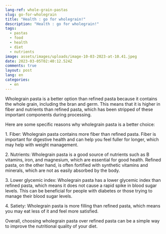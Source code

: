 ```yaml
---
lang-ref: whole-grain-pastas
slug: go-for-wholegrain
title: "Health : go for wholegrain!"
description: "Health : go for wholegrain!"
tags:
  - pastas
  - food
  - health
  - diet
  - nutrients
image: assets/images/uploads/image-10-03-2023-at-10.41.jpeg
date: 2023-03-05T02:40:12.524Z
comments: true
layout: post
lang: en
categories:
  - en
---
```

Wholegrain pasta is a better option than refined pasta because it contains the whole grain, including the bran and germ. This means that it is higher in fiber and nutrients than refined pasta, which has been stripped of these important components during processing.

Here are some specific reasons why wholegrain pasta is a better choice:

1. Fiber: Wholegrain pasta contains more fiber than refined pasta. Fiber is important for digestive health and can help you feel fuller for longer, which may help with weight management.

2. Nutrients: Wholegrain pasta is a good source of nutrients such as B vitamins, iron, and magnesium, which are essential for good health. Refined pasta, on the other hand, is often fortified with synthetic vitamins and minerals, which are not as easily absorbed by the body.

3. Lower glycemic index: Wholegrain pasta has a lower glycemic index than refined pasta, which means it does not cause a rapid spike in blood sugar levels. This can be beneficial for people with diabetes or those trying to manage their blood sugar levels.

4. Satiety: Wholegrain pasta is more filling than refined pasta, which means you may eat less of it and feel more satisfied.

Overall, choosing wholegrain pasta over refined pasta can be a simple way to improve the nutritional quality of your diet.